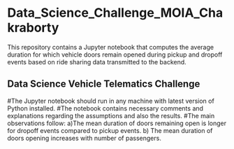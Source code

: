 # Data_Science_Challenge_MOIA_Chakraborty
This repository contains a Jupyter notebook that computes the average duration for which vehicle doors remain opened during pickup and dropoff events based on ride sharing data transmitted to the backend. 

Data Science Vehicle Telematics Challenge
-----------------------------------------

#The Jupyter notebook should run in any machine with latest version of Python installed. 
#The notebook contains necessary comments and explanations regarding the assumptions and also the results. 
#The main observations follow:
a)The mean duration of doors remaining open is longer for dropoff events compared to pickup events.
b) The mean duration of doors opening increases with number of passengers. 
